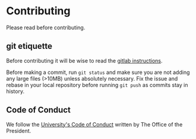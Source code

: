 Contributing
============

Please read before contributing.

git etiquette
-------------

Before contributing it will be wise to read the [gitlab instructions](doc/GitLab_instructions.pdf).

Before making a commit, run `git status` and make sure you are not adding any large files (>10MB) unless absolutely necessary. Fix the issue and rebase in your local repository before running `git push` as commits stay in history.

Code of Conduct
---------------

We follow the [University's Code of Conduct](https://president.umich.edu/committees/presidents-advisory-committee-on-labor-standards-and-human-rights/code-of-conduct/) written by The Office of the President.
